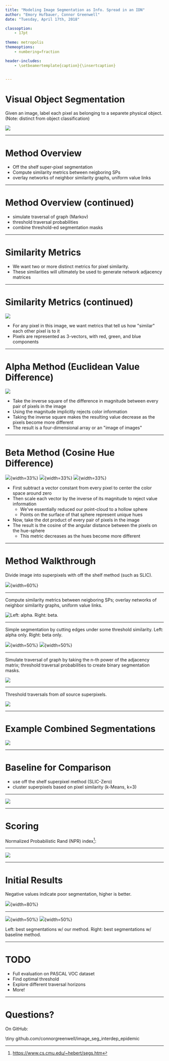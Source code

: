 ```yaml
---
title: "Modeling Image Segmentation as Info. Spread in an IDN"
author: "Emory Hufbauer, Connor Greenwell"
date: "Tuesday, April 17th, 2018"

classoption:
    - 17pt
    
theme: metropolis
themeoptions:
    - numbering=fraction

header-includes:
    - \setbeamertemplate{caption}{\insertcaption} 


---
```


# Visual Object Segmentation 

Given an image, label each pixel as belonging to a separete physical object.
(Note: distinct from object classification)

![](res/seg_ex.png)

---

# Method Overview

- Off the shelf super-pixel segmentation
- Compute similarity metrics between neigboring SPs
- overlay networks of neighbor similarity graphs, uniform value links

---

# Method Overview (continued)

- simulate traversal of graph (Markov)
- threshold traversal probabilities
- combine threshold-ed segmentation masks

---

# Similarity Metrics

- We want two or more distinct metrics for pixel similarity.
- These similarities will ultimately be used to generate network adjacency matrices

---

# Similarity Metrics (continued)

![](res/input.png)

- For any pixel in this image, we want metrics that tell us how "similar" each other pixel is to it
- Pixels are represented as 3-vectors, with red, green, and blue components

---

# Alpha Method (Euclidean Value Difference)

![](res/alpha.png)

- Take the inverse square of the difference in magnitude between every pair of pixels in the image
- Using the magnitude implicitly rejects color information
- Taking the inverse square makes the resulting value decrease as the pixels become more different
- The result is a four-dimensional array or an "image of images"

---

# Beta Method (Cosine Hue Difference)

![](res/beta.png){width=33%} ![](res/cloud.png){width=33%} ![](res/sphere.png){width=33%}

- First subtract a vector constant from every pixel to center the color space around zero
- Then scale each vector by the inverse of its magnitude to reject value information
    - We've essentially reduced our point-cloud to a hollow sphere
    - Points on the surface of that sphere represent unique hues
- Now, take the dot product of every pair of pixels in the image
- The result is the cosine of the angular distance between the pixels on the hue-sphere
    - This metric decreases as the hues become more different

---

# Method Walkthrough

Divide image into superpixels with off the shelf method (such as SLIC).

![](res/superpixels.png){width=60%}

---

Compute similarity metrics between neigboring SPs;
overlay networks of neighbor similarity graphs, uniform value links.

![Left: alpha. Right: beta.](res/ab_graphs.png)

---

Simple segmentation by cutting edges under some threshold similarity. Left:
alpha only. Right: beta only.

![](res/only_alpha.png){width=50%}
![](res/only_beta.png){width=50%}

---

Simulate traversal of graph by taking the n-th power of the adjacency matrix;
threshold traversal probabilities to create binary segmentation masks.

![](res/single_source.png)

---

Threshold traversals from *all* source superpixels.

![](res/many_sources.png)

---

# Example Combined Segmentations

![](res/example_out.png)

---

# Baseline for Comparison

- use off the shelf superpixel method (SLIC-Zero)
- cluster superpixels based on pixel similarity (k-Means, k=3)

---

![](res/searched.png)

---

# Scoring

Normalized Probabilistic Rand (NPR) index[^npri]:

[^npri]: https://www.cs.cmu.edu/~hebert/segs.htm

---

![](res/ars_demo.png)

---

# Initial Results

Negative values indicate poor segmentation, higher is better.

![](res/bars.png){width=80%}

---

![](res/ours_best.png){width=50%}
![](res/base_best.png){width=50%}

Left: best segmentations w/ our method.
Right: best segmentations w/ baseline method.

---

# TODO

- Full evaluation on PASCAL VOC dataset
- Find optimal threshold
- Explore different traversal horizons
- More!

---

# Questions?

On GitHub: 

\tiny
github.com/connorgreenwell/image_seg_interdep_epidemic
